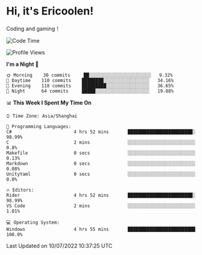# Hi, it's Ericoolen!
Coding and gaming！

<!--START_SECTION:waka-->
![Code Time](http://img.shields.io/badge/Code%20Time-324%20hrs%2043%20mins-blue)

![Profile Views](http://img.shields.io/badge/Profile%20Views-2-blue)

**I'm a Night 🦉** 

```text
🌞 Morning    30 commits     ██░░░░░░░░░░░░░░░░░░░░░░░   9.32% 
🌆 Daytime    110 commits    ████████░░░░░░░░░░░░░░░░░   34.16% 
🌃 Evening    118 commits    █████████░░░░░░░░░░░░░░░░   36.65% 
🌙 Night      64 commits     █████░░░░░░░░░░░░░░░░░░░░   19.88%

```


📊 **This Week I Spent My Time On** 

```text
⌚︎ Time Zone: Asia/Shanghai

💬 Programming Languages: 
C#                       4 hrs 52 mins       ████████████████████████░   98.99% 
C                        2 mins              ░░░░░░░░░░░░░░░░░░░░░░░░░   0.8% 
Makefile                 0 secs              ░░░░░░░░░░░░░░░░░░░░░░░░░   0.13% 
Markdown                 0 secs              ░░░░░░░░░░░░░░░░░░░░░░░░░   0.08% 
UnityYaml                0 secs              ░░░░░░░░░░░░░░░░░░░░░░░░░   0.0%

🔥 Editors: 
Rider                    4 hrs 52 mins       ████████████████████████░   98.99% 
VS Code                  2 mins              ░░░░░░░░░░░░░░░░░░░░░░░░░   1.01%

💻 Operating System: 
Windows                  4 hrs 55 mins       █████████████████████████   100.0%

```


 Last Updated on 10/07/2022 10:37:25 UTC
<!--END_SECTION:waka-->

